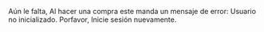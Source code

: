 Aún le falta, Al hacer una compra este manda un mensaje de error: Usuario no inicializado. Porfavor, Inicie sesión nuevamente.
